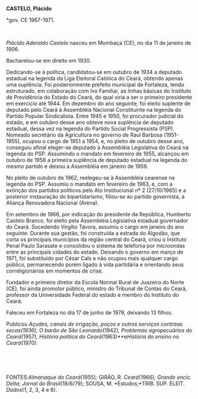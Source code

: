 **CASTELO, Plácido**

\*gov. CE 1967-1971.

 

*Plácido Aderaldo Castelo* nasceu em Mombaça (CE), no dia 11 de janeiro
de 1906.

Bacharelou-se em direito em 1930.

Dedicando-se à política, candidatou-se em outubro de 1934 a deputado
estadual na legenda da Liga Eleitoral Católica do Ceará, obtendo apenas
uma suplência. Foi posteriormente prefeito municipal de Fortaleza, tendo
estruturado, em colaboração com Ivo Familiar, as linhas básicas do
Instituto de Previdência do Estado do Ceará, do qual viria a ser o
primeiro presidente em exercício até 1944. Em dezembro do ano seguinte,
foi eleito suplente de deputado pelo Ceará à Assembléia Nacional
Constituinte na legenda do Partido Popular Sindicalista. Entre 1945 e
1950, foi procurador judicial do estado, e em outubro desse ano obteve
nova suplência de deputado estadual, dessa vez na legenda do Partido
Social Progressista (PSP). Nomeado secretário da Agricultura no governo
de Raul Barbosa (1951-1955), ocupou o cargo de 1951 a 1954, e, no pleito
de outubro desse ano, conseguiu afinal eleger-se deputado à Assembléia
Legislativa do Ceará na legenda do PSP. Assumindo o mandato em fevereiro
de 1955, alcançou em outubro de 1958 a primeira suplência de deputado
estadual na legenda do mesmo partido e deixou a Assembléia em janeiro de
1959.

No pleito de outubro de 1962, reelegeu-se à Assembléia cearense na
legenda do PSP. Assumiu o mandato em fevereiro de 1963, e, com a
extinção dos partidos políticos pelo Ato Institucional nº 2 (27/10/1965)
e a posterior instauração do bipartidarismo, filiou-se ao partido
governista, a Aliança Renovadora Nacional (Arena).

Em setembro de 1966, por indicação do presidente da República, Humberto
Castelo Branco, foi eleito pela Assembléia Legislativa estadual
governador do Ceará. Sucedendo Virgílio Távora, assumiu o cargo em
janeiro do ano seguinte. Durante sua gestão, foi construída a estrada do
Algodão, que corta os principais municípios da região central do Ceará,
criou o Instituto Penal Paulo Sarasate e consolidou o sistema de
telefonia por microondas entre as principais cidades do estado. Deixando
o governo em março de 1971, foi substituído por César Cals e não ocupou
mais qualquer cargo público, permanecendo porém ligado à vida partidária
e orientando seus correligionários em momentos de crise.

Fundador e primeiro diretor da Escola Normal Rural de Juazeiro do Norte
(CE), foi ainda promotor público, ministro do Tribunal de Contas do
Ceará, professor da Universidade Federal do estado e membro do Instituto
do Ceará.

Faleceu em Fortaleza no dia 17 de junho de 1979, deixando 13 filhos.

Publicou *Açudes, canais de irrigação, poços e outros serviços
contra****as secas*(1936)*, O barão de São Leonardo*(1942)*, Problemas
agropecuários do Ceará*(1957)*, História política do
Ceará*(1963)**e*História do ensino no Ceará*(1970)*.*

 

 

FONTES:*Almanaque do Ceará*(1955)*;* GIRÃO, R. *Ceará*(1966)*; Grande
encic. Delta; Jornal do Brasil*(18/6/79); SOUSA, M. *Estudos;*TRIB. SUP.
ELEIT. *Dados*(1, 2, 3, 4 e 6).

 
